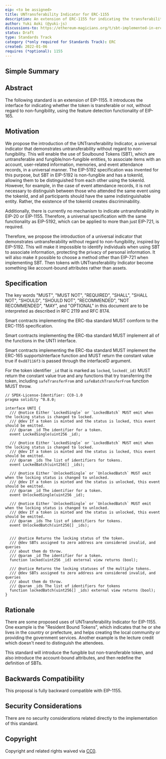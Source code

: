 ```yaml
---
eip: <to be assigned>
title: UNTransferability Indicator for ERC-1155
description: An extension of ERC-1155 for indicating the transferability of the token.
author: Yuki Aoki (@yuki-js)
discussions-to: https://ethereum-magicians.org/t/sbt-implemented-in-erc1155/12182
status: Draft
type: Standards Track
category (*only required for Standards Track): ERC
created: 2022-01-06
requires (*optional): 1155
---
```


## Simple Summary

## Abstract

The following standard is an extension of EIP-1155. It introduces the interface for indicating whether the token is transferable or not, without regard to non-fungibility, using the feature detection functionality of EIP-165.

## Motivation

We propose the introduction of the UNTransferability Indicator, a universal indicator that demonstrates untransferability without regard to non-fungibility. This will enable the use of Soulbound Tokens (SBT), which are untransferable and fungible/non-fungible entities, to associate items with an account, user-related information, memories, and event attendance records, in a universal manner. The EIP-5192 specification was invented for this purpose, but SBT in EIP-5192 is non-fungible and has a tokenId, allowing them to be distinguished from each other using the tokenId. However, for example, in the case of event attendance records, it is not necessary to distinguish between those who attended the same event using the tokenId, and all participants should have the same indistinguishable entity. Rather, the existence of the tokenId creates discriminability.

Additionally, there is currently no mechanism to indicate untransferability in EIP-20 or EIP-1155. Therefore, a universal specification with the same functionality as EIP-5192, which can be applied to more than just EIP-721, is required.

Therefore, we propose the introduction of a universal indicator that demonstrates untransferability without regard to non-fungibility, inspired by EIP-5192. This will make it impossible to identify individuals when using SBT to associate information, protecting the privacy of personal information. It will also make it possible to choose a method other than EIP-721 when implementing SBT. Then tokens with UNTransferability Indicator become something like account-bound attributes rather than assets.

## Specification

The key words "MUST", "MUST NOT", "REQUIRED", "SHALL", "SHALL NOT", "SHOULD", "SHOULD NOT", "RECOMMENDED", "NOT RECOMMENDED", "MAY", and "OPTIONAL" in this document are to be interpreted as described in RFC 2119 and RFC 8174.

Smart contracts implementing the ERC-tba standard MUST comform to the ERC-1155 specification.

Smart contracts implementing the ERC-tba standard MUST implement all of the functions in the UNTI interface.

Smart contracts implementing the ERC-tba standard MUST implement the ERC-165 supportsInterface function and MUST return the constant value true if `0xd87116f3` is passed through the interfaceID argument.

For the token identifier `_id` that is marked as `locked`, `locked(_id)` MUST return the constant value true and any functions that try transferring the token, including `safeTransferFrom` and `safeBatchTransferFrom` function MUST throw.

```solidity
// SPDX-License-Identifier: CC0-1.0
pragma solidity ^0.8.0;

interface UNTI {
  /// @notice Either `LockedSingle` or `LockedBatch` MUST emit when the locking status is changed to locked.
  /// @dev If a token is minted and the status is locked, this event should be emitted.
  /// @param _id The identifier for a token.
  event LockedSingle(uint256 _id);

  /// @notice Either `LockedSingle` or `LockedBatch` MUST emit when the locking status is changed to locked.
  /// @dev If a token is minted and the status is locked, this event should be emitted.
  /// @param _ids The list of identifiers for tokens.
  event LockedBatch(uint256[] _ids);

  /// @notice Either `UnlockedSingle` or `UnlockedBatch` MUST emit when the locking status is changed to unlocked.
  /// @dev If a token is minted and the status is unlocked, this event should be emitted.
  /// @param _id The identifier for a token.
  event UnlockedSingle(uint256 _id);

  /// @notice Either `UnlockedSingle` or `UnlockedBatch` MUST emit when the locking status is changed to unlocked.
  /// @dev If a token is minted and the status is unlocked, this event should be emitted.
  /// @param _ids The list of identifiers for tokens.
  event UnlockedBatch(uint256[] _ids);


  /// @notice Returns the locking status of the token.
  /// @dev SBTs assigned to zero address are considered invalid, and queries
  /// about them do throw.
  /// @param _id The identifier for a token.
  function locked(uint256 _id) external view returns (bool);

  /// @notice Returns the locking statuses of the multiple tokens.
  /// @dev SBTs assigned to zero address are considered invalid, and queries
  /// about them do throw.
  /// @param _ids The list of identifiers for tokens
  function lockedBatch(uint256[] _ids) external view returns (bool);
}
```

## Rationale

There are some proposed uses of UNTransferability Indicator for EIP-1155. One example is the "Resident Bound Tokens", which indicates that he or she lives in the country or prefecture, and helps creating the local community or providing the government services. Another example is the lecture credit which doesn't need to distinguish the attendees.

This standard will introduce the fungible but non-transferable token, and also introduce the account-bound attributes, and then redefine the definition of SBTs.

## Backwards Compatibility

This proposal is fully backward compatible with EIP-1155.

## Security Considerations

There are no security considerations related directly to the implementation of this standard.

## Copyright

Copyright and related rights waived via [CC0](../LICENSE.md).
